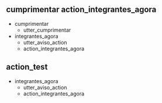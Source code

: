 ## cumprimentar action_integrantes_agora
* cumprimentar
    - utter_cumprimentar
* integrantes_agora
    - utter_aviso_action
    - action_integrantes_agora

## action_test
* integrantes_agora
    - utter_aviso_action
    - action_integrantes_agora
